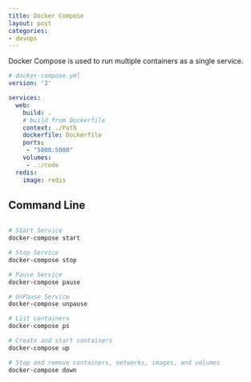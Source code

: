 ```yaml
---
title: Docker Compose
layout: post
categories:
- devops
---
```


Docker Compose is used to run multiple containers as a single service.

```yaml
# docker-compose.yml
version: '2'

services:
  web:
    build: .
    # build from Dockerfile
    context: ./Path
    dockerfile: Dockerfile
    ports:
     - "5000:5000"
    volumes:
     - .:/code
  redis:
    image: redis
```

## Command Line

```bash

# Start Service
docker-compose start

# Stop Service
docker-compose stop

# Pause Service
docker-compose pause

# UnPause Service
docker-compose unpause

# List containers
docker-compose ps

# Create and start containers
docker-compose up

# Stop and remove containers, networks, images, and volumes
docker-compose down
```